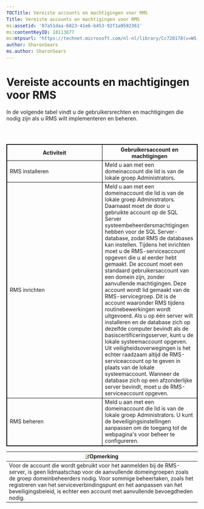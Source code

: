 ```yaml
---
TOCTitle: Vereiste accounts en machtigingen voor RMS
Title: Vereiste accounts en machtigingen voor RMS
ms:assetid: '07a51daa-6823-41e6-b453-92f1a0592361'
ms:contentKeyID: 18113877
ms:mtpsurl: 'https://technet.microsoft.com/nl-nl/library/Cc720178(v=WS.10)'
author: SharonSears
ms.author: SharonSears
---
```


Vereiste accounts en machtigingen voor RMS
==========================================

In de volgende tabel vindt u de gebruikersrechten en machtigingen die nodig zijn als u RMS wilt implementeren en beheren.

###  

 
<table style="border:1px solid black;">
<colgroup>
<col width="50%" />
<col width="50%" />
</colgroup>
<thead>
<tr class="header">
<th style="border:1px solid black;" >Activiteit</th>
<th style="border:1px solid black;" >Gebruikersaccount en machtigingen</th>
</tr>
</thead>
<tbody>
<tr class="odd">
<td style="border:1px solid black;">RMS installeren</td>
<td style="border:1px solid black;">Meld u aan met een domeinaccount die lid is van de lokale groep Administrators.</td>
</tr>
<tr class="even">
<td style="border:1px solid black;">RMS inrichten</td>
<td style="border:1px solid black;">Meld u aan met een domeinaccount die lid is van de lokale groep Administrators. Daarnaast moet de door u gebruikte account op de SQL Server systeembeheerdersmachtigingen hebben voor de SQL Server-database, zodat RMS de databases kan instellen.
Tijdens het inrichten moet u de RMS-serviceaccount opgeven die u al eerder hebt gemaakt. De account moet een standaard gebruikersaccount van een domein zijn, zonder aanvullende machtigingen. Deze account wordt lid gemaakt van de RMS-servicegroep. Dit is de account waaronder RMS tijdens routinebewerkingen wordt uitgevoerd.
Als u op één server wilt installeren en de database zich op dezelfde computer bevindt als de basiscertificeringsserver, kunt u de lokale systeemaccount opgeven. Uit veiligheidsoverwegingen is het echter raadzaam altijd de RMS-serviceaccount op te geven in plaats van de lokale systeemaccount. Wanneer de database zich op een afzonderlijke server bevindt, moet u de RMS-serviceaccount opgeven.</td>
</tr>
<tr class="odd">
<td style="border:1px solid black;">RMS beheren</td>
<td style="border:1px solid black;">Meld u aan met een domeinaccount die lid is van de lokale groep Administrators. U kunt de beveiligingsinstellingen aanpassen om de toegang tot de webpagina's voor beheer te configureren.</td>
</tr>
</tbody>
</table>
  
| ![](/security-updates/images/Cc720178.note(WS.10).gif)Opmerking                                                                                                                                                                                                                                                                                   |  
|--------------------------------------------------------------------------------------------------------------------------------------------------------------------------------------------------------------------------------------------------------------------------------------------------------------------------------------------------------------|  
| Voor de account die wordt gebruikt voor het aanmelden bij de RMS-server, is geen lidmaatschap voor de aanvullende domeingroepen zoals de groep domeinbeheerders nodig. Voor sommige beheertaken, zoals het registreren van het serviceverbindingspunt en het aanpassen van het beveiligingsbeleid, is echter een account met aanvullende bevoegdheden nodig. |
